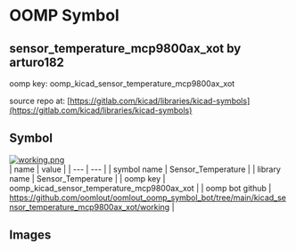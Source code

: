 # OOMP Symbol  
## sensor_temperature_mcp9800ax_xot  by arturo182  
  
oomp key: oomp_kicad_sensor_temperature_mcp9800ax_xot  
  
source repo at: [https://gitlab.com/kicad/libraries/kicad-symbols](https://gitlab.com/kicad/libraries/kicad-symbols)  
## Symbol  
  
[![working.png](working_600.png)](working.png)  
| name | value | 
| --- | --- | 
| symbol name | Sensor_Temperature | 
| library name | Sensor_Temperature | 
| oomp key | oomp_kicad_sensor_temperature_mcp9800ax_xot | 
| oomp bot github | https://github.com/oomlout/oomlout_oomp_symbol_bot/tree/main/kicad_sensor_temperature_mcp9800ax_xot/working | 
## Images  

